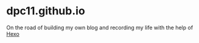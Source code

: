 # dpc11.github.io
On the road of building my own blog and recording my life with the help of [Hexo](https://hexo.io/)
